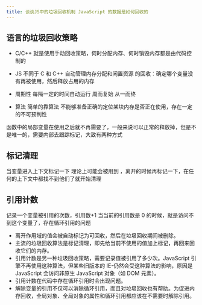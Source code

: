 ```yaml
---
title: 谈谈JS中的垃圾回收机制 JavaScript 的数据是如何回收的
---
```


## 语言的垃圾回收策略

- C/C++ 就是使用手动回收策略，何时分配内存、何时销毁内存都是由代码控制的
- JS 不同于 C 和 C++ 自动管理内存分配和闲置资源 的回收：确定哪个变量没有再被使用，然后释放占用的内存

- 周期性 每隔一定的时间自动运行 周而复始 从一而终
- 算法 简单的靠算法 不能够准备正确的定位某块内存是否正在使用，存在一定的不可预判性

函数中的局部变量在使用之后就不再需要了，一般来说可以正常的释放掉，但是不是唯一的，需要内部去跟踪标记，大致有两种方式

## 标记清理

当变量进入上下文标记一下 理论上可能会被用到 ，离开的时候再标记一下，在任何的上下文中都找不到他们了就开始清理

## 引用计数

记录一个变量被引用的次数，引用数+1 当当前的引用数是 0 的时候，就是访问不到这个变量了，存在循环引用的问题

- 离开作用域的值会被自动标记为可回收，然后在垃圾回收期间被删除。
- 主流的垃圾回收算法是标记清理，即先给当前不使用的值加上标记，再回来回收它们的内存。
- 引用计数是另一种垃圾回收策略，需要记录值被引用了多少次。JavaScript 引擎不再使用这种算法，但某些旧版本的 IE-仍然会受这种算法的影响，原因是 JavaScript 会访问非原生 JavaScript 对象（如 DOM 元素）。
- 引用计数在代码中存在循环引用时会出现问题。
- 解除变量的引用不仅可以消除循环引用，而且对垃圾回收也有帮助。为促进内存回收，全局对象、全局对象的属性和循环引用都应该在不需要时解除引用。
